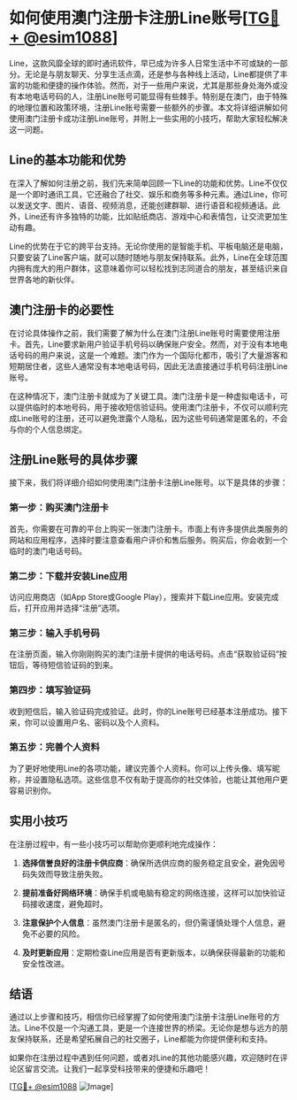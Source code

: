 # 如何使用澳门注册卡注册Line账号[[TG💪+ @esim1088](https://t.me/s/esim1088)]

Line，这款风靡全球的即时通讯软件，早已成为许多人日常生活中不可或缺的一部分。无论是与朋友聊天、分享生活点滴，还是参与各种线上活动，Line都提供了丰富的功能和便捷的操作体验。然而，对于一些用户来说，尤其是那些身处海外或没有本地电话号码的人，注册Line账号可能显得有些棘手。特别是在澳门，由于特殊的地理位置和政策环境，注册Line账号需要一些额外的步骤。本文将详细讲解如何使用澳门注册卡成功注册Line账号，并附上一些实用的小技巧，帮助大家轻松解决这一问题。

## Line的基本功能和优势

在深入了解如何注册之前，我们先来简单回顾一下Line的功能和优势。Line不仅仅是一个即时通讯工具，它还融合了社交、娱乐和商务等多种元素。通过Line，你可以发送文字、图片、语音、视频消息，还能创建群聊、进行语音和视频通话。此外，Line还有许多独特的功能，比如贴纸商店、游戏中心和表情包，让交流更加生动有趣。

Line的优势在于它的跨平台支持。无论你使用的是智能手机、平板电脑还是电脑，只要安装了Line客户端，就可以随时随地与朋友保持联系。此外，Line在全球范围内拥有庞大的用户群体，这意味着你可以轻松找到志同道合的朋友，甚至结识来自世界各地的新伙伴。

## 澳门注册卡的必要性

在讨论具体操作之前，我们需要了解为什么在澳门注册Line账号时需要使用注册卡。首先，Line要求新用户验证手机号码以确保账户安全。然而，对于没有本地电话号码的用户来说，这是一个难题。澳门作为一个国际化都市，吸引了大量游客和短期居住者，这些人通常没有本地电话号码，因此无法直接通过手机号码注册Line账号。

在这种情况下，澳门注册卡就成为了关键工具。澳门注册卡是一种虚拟电话卡，可以提供临时的本地号码，用于接收短信验证码。使用澳门注册卡，不仅可以顺利完成Line账号的注册，还可以避免泄露个人隐私，因为这些号码通常是匿名的，不会与你的个人信息绑定。

## 注册Line账号的具体步骤

接下来，我们将详细介绍如何使用澳门注册卡注册Line账号。以下是具体的步骤：

### 第一步：购买澳门注册卡

首先，你需要在可靠的平台上购买一张澳门注册卡。市面上有许多提供此类服务的网站和应用程序，选择时要注意查看用户评价和售后服务。购买后，你会收到一个临时的澳门电话号码。

### 第二步：下载并安装Line应用

访问应用商店（如App Store或Google Play），搜索并下载Line应用。安装完成后，打开应用并选择“注册”选项。

### 第三步：输入手机号码

在注册页面，输入你刚刚购买的澳门注册卡提供的电话号码。点击“获取验证码”按钮后，等待短信验证码的到来。

### 第四步：填写验证码

收到短信后，输入验证码完成验证。此时，你的Line账号已经基本注册成功。接下来，你可以设置用户名、密码以及个人资料。

### 第五步：完善个人资料

为了更好地使用Line的各项功能，建议完善个人资料。你可以上传头像、填写昵称，并设置隐私选项。这些信息不仅有助于提高你的社交体验，也能让其他用户更容易识别你。

## 实用小技巧

在注册过程中，有一些小技巧可以帮助你更顺利地完成操作：

1. **选择信誉良好的注册卡供应商**：确保所选供应商的服务稳定且安全，避免因号码失效而导致注册失败。
   
2. **提前准备好网络环境**：确保手机或电脑有稳定的网络连接，这样可以加快验证码接收速度，避免超时。

3. **注意保护个人信息**：虽然澳门注册卡是匿名的，但仍需谨慎处理个人信息，避免不必要的风险。

4. **及时更新应用**：定期检查Line应用是否有更新版本，以确保获得最新的功能和安全性改进。

## 结语

通过以上步骤和技巧，相信你已经掌握了如何使用澳门注册卡注册Line账号的方法。Line不仅是一个沟通工具，更是一个连接世界的桥梁。无论你是想与远方的朋友保持联系，还是希望拓展自己的社交圈子，Line都能为你提供便利和支持。

如果你在注册过程中遇到任何问题，或者对Line的其他功能感兴趣，欢迎随时在评论区留言交流。让我们一起享受科技带来的便捷和乐趣吧！

[[TG💪+ @esim1088](https://t.me/s/esim1088) ![Image](https://i.postimg.cc/4NQfJmqS/Snipaste-2025-05-13-00-14-12.png)]